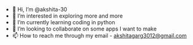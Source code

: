- 👋 Hi, I’m @akshita-30
- 👀 I’m interested in exploring more and more
- 🌱 I’m currently learning coding in python 
- 💞️ I’m looking to collaborate on some apps I want to make 
- 📫 How to reach me through my email - akshitagarg3012@gmail.com

<!---
akshita-30/akshita-30 is a ✨ special ✨ repository because its `README.md` (this file) appears on your GitHub profile.
You can click the Preview link to take a look at your changes.
--->
